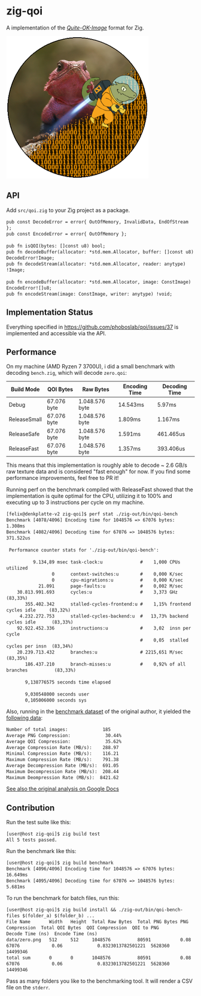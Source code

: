 # zig-qoi

A implementation of the [_Quite-OK-Image_](https://phoboslab.org/log/2021/11/qoi-fast-lossless-image-compression) format for Zig.

![](design/logo.png)

## API

Add `src/qoi.zig` to your Zig project as a package.

```zig
pub const DecodeError = error{ OutOfMemory, InvalidData, EndOfStream };
pub const EncodeError = error{ OutOfMemory };

pub fn isQOI(bytes: []const u8) bool;
pub fn decodeBuffer(allocator: *std.mem.Allocator, buffer: []const u8) DecodeError!Image;
pub fn decodeStream(allocator: *std.mem.Allocator, reader: anytype) !Image;

pub fn encodeBuffer(allocator: *std.mem.Allocator, image: ConstImage) EncodeError![]u8;
pub fn encodeStream(image: ConstImage, writer: anytype) !void;
```

## Implementation Status

Everything specified in https://github.com/phoboslab/qoi/issues/37 is implemented and accessible via the API.

## Performance

On my machine (AMD Ryzen 7 3700U), i did a small benchmark with decoding `bench.zig`, which will decode `zero.qoi`:

| Build Mode   | QOI Bytes   | Raw Bytes      | Encoding Time | Decoding Time |
| ------------ | ----------- | -------------- | ------------- | ------------- |
| Debug        | 67.076 byte | 1.048.576 byte | 14.543ms      | 5.97ms        |
| ReleaseSmall | 67.076 byte | 1.048.576 byte | 1.809ms       | 1.167ms       |
| ReleaseSafe  | 67.076 byte | 1.048.576 byte | 1.591ms       | 461.465us     |
| ReleaseFast  | 67.076 byte | 1.048.576 byte | 1.357ms       | 393.406us     |

This means that this implementation is roughly able to decode ~ 2.6 GB/s raw texture data and is considered "fast enough" for now. If you find some performance improvements, feel free to PR it!

Running perf on the benchmark compiled with ReleaseFast showed that the implementation is quite optimal for the CPU, utilizing it to 100% and executing up to 3 instructions per cycle on my machine.

```sh-console
[felix@denkplatte-v2 zig-qoi]$ perf stat ./zig-out/bin/qoi-bench
Benchmark [4078/4096] Encoding time for 1048576 => 67076 bytes: 1.308ms
Benchmark [4082/4096] Decoding time for 67076 => 1048576 bytes: 371.522us

 Performance counter stats for './zig-out/bin/qoi-bench':

          9.134,89 msec task-clock:u              #    1,000 CPUs utilized
                 0      context-switches:u        #    0,000 K/sec
                 0      cpu-migrations:u          #    0,000 K/sec
            21.091      page-faults:u             #    0,002 M/sec
    30.813.991.693      cycles:u                  #    3,373 GHz                      (83,33%)
       355.402.342      stalled-cycles-frontend:u #    1,15% frontend cycles idle     (83,32%)
     4.232.272.753      stalled-cycles-backend:u  #   13,73% backend cycles idle      (83,33%)
    92.922.452.336      instructions:u            #    3,02  insn per cycle
                                                  #    0,05  stalled cycles per insn  (83,34%)
    20.239.713.432      branches:u                # 2215,651 M/sec                    (83,35%)
       186.437.210      branch-misses:u           #    0,92% of all branches          (83,33%)

       9,138776575 seconds time elapsed

       9,030548000 seconds user
       0,105006000 seconds sys
```

Also, running in the [benchmark dataset](https://phoboslab.org/files/qoibench/) of the original author, it yielded the [following data](data/benchmark.csv):

```
Number of total images:             185
Average PNG Compression:             30.44%
Average QOI Compression:             35.62%
Average Compression Rate (MB/s):    288.97
Minimal Compression Rate (MB/s):    116.21
Maximum Compression Rate (MB/s):    791.38
Average Decompression Rate (MB/s):  691.05
Maximum Decompression Rate (MB/s):  208.44
Maximum Deompression Rate (MB/s):  8421.62
```

[See also the original analysis on Google Docs](https://docs.google.com/spreadsheets/d/1guTm4A2TxFzxeB6MRWbCmfidJu3S2iv-S3OM_sOo_4Q/edit?usp=sharing)

## Contribution

Run the test suite like this:

```sh-console
[user@host zig-qoi]$ zig build test
All 5 tests passed.
```

Run the benchmark like this:

```sh-console
[user@host zig-qoi]$ zig build benchmark
Benchmark [4096/4096] Encoding time for 1048576 => 67076 bytes: 16.649ms
Benchmark [4095/4096] Decoding time for 67076 => 1048576 bytes: 5.681ms
```

To run the benchmark for batch files, run this:

```sh-console
[user@host zig-qoi]$ zig build install && ./zig-out/bin/qoi-bench-files $(folder_a) $(folder_b) ...
File Name       Width   Height  Total Raw Bytes  Total PNG Bytes PNG Compression  Total QOI Bytes  QOI Compression  QOI to PNG          Decode Time (ns)  Encode Time (ns)
data/zero.png   512     512     1048576          80591           0.08             67076            0.06             0.8323013782501221  5628360           14499346
total sum       0       0       1048576          80591           0.08             67076            0.06             0.8323013782501221  5628360           14499346
```

Pass as many folders you like to the benchmarking tool. It will render a CSV file on the `stderr`.
